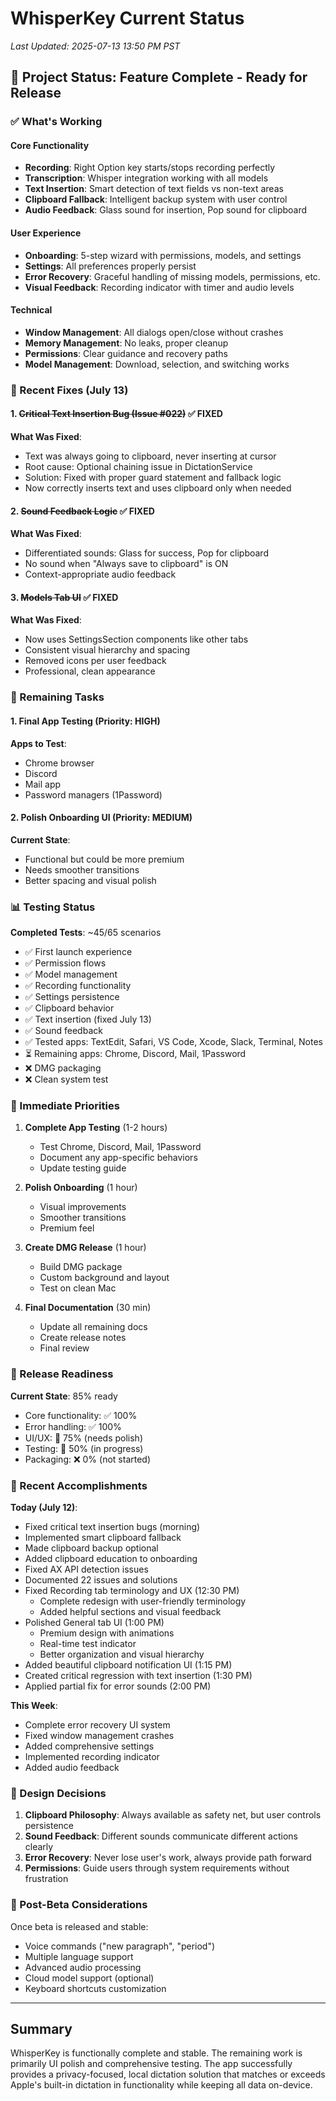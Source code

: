 # WhisperKey Current Status

*Last Updated: 2025-07-13 13:50 PM PST*

## 🎯 Project Status: Feature Complete - Ready for Release

### ✅ What's Working

#### Core Functionality
- **Recording**: Right Option key starts/stops recording perfectly
- **Transcription**: Whisper integration working with all models
- **Text Insertion**: Smart detection of text fields vs non-text areas
- **Clipboard Fallback**: Intelligent backup system with user control
- **Audio Feedback**: Glass sound for insertion, Pop sound for clipboard

#### User Experience
- **Onboarding**: 5-step wizard with permissions, models, and settings
- **Settings**: All preferences properly persist
- **Error Recovery**: Graceful handling of missing models, permissions, etc.
- **Visual Feedback**: Recording indicator with timer and audio levels

#### Technical
- **Window Management**: All dialogs open/close without crashes
- **Memory Management**: No leaks, proper cleanup
- **Permissions**: Clear guidance and recovery paths
- **Model Management**: Download, selection, and switching works

### 🔧 Recent Fixes (July 13)

#### 1. ~~Critical Text Insertion Bug (Issue #022)~~ ✅ FIXED
**What Was Fixed**:
- Text was always going to clipboard, never inserting at cursor
- Root cause: Optional chaining issue in DictationService
- Solution: Fixed with proper guard statement and fallback logic
- Now correctly inserts text and uses clipboard only when needed

#### 2. ~~Sound Feedback Logic~~ ✅ FIXED
**What Was Fixed**:
- Differentiated sounds: Glass for success, Pop for clipboard
- No sound when "Always save to clipboard" is ON
- Context-appropriate audio feedback

#### 3. ~~Models Tab UI~~ ✅ FIXED
**What Was Fixed**:
- Now uses SettingsSection components like other tabs
- Consistent visual hierarchy and spacing
- Removed icons per user feedback
- Professional, clean appearance

### 🎯 Remaining Tasks

#### 1. Final App Testing (Priority: HIGH)
**Apps to Test**:
- Chrome browser
- Discord
- Mail app
- Password managers (1Password)

#### 2. Polish Onboarding UI (Priority: MEDIUM)
**Current State**:
- Functional but could be more premium
- Needs smoother transitions
- Better spacing and visual polish

### 📊 Testing Status

**Completed Tests**: ~45/65 scenarios
- ✅ First launch experience
- ✅ Permission flows
- ✅ Model management
- ✅ Recording functionality
- ✅ Settings persistence
- ✅ Clipboard behavior
- ✅ Text insertion (fixed July 13)
- ✅ Sound feedback
- ✅ Tested apps: TextEdit, Safari, VS Code, Xcode, Slack, Terminal, Notes
- ⏳ Remaining apps: Chrome, Discord, Mail, 1Password
- ❌ DMG packaging
- ❌ Clean system test

### 🎯 Immediate Priorities

1. **Complete App Testing** (1-2 hours)
   - Test Chrome, Discord, Mail, 1Password
   - Document any app-specific behaviors
   - Update testing guide

2. **Polish Onboarding** (1 hour)
   - Visual improvements
   - Smoother transitions
   - Premium feel

3. **Create DMG Release** (1 hour)
   - Build DMG package
   - Custom background and layout
   - Test on clean Mac

4. **Final Documentation** (30 min)
   - Update all remaining docs
   - Create release notes
   - Final review

### 🚀 Release Readiness

**Current State**: 85% ready
- Core functionality: ✅ 100%
- Error handling: ✅ 100%
- UI/UX: 🔄 75% (needs polish)
- Testing: 🔄 50% (in progress)
- Packaging: ❌ 0% (not started)

### 📝 Recent Accomplishments

**Today (July 12)**:
- Fixed critical text insertion bugs (morning)
- Implemented smart clipboard fallback
- Made clipboard backup optional
- Added clipboard education to onboarding
- Fixed AX API detection issues
- Documented 22 issues and solutions
- Fixed Recording tab terminology and UX (12:30 PM)
  - Complete redesign with user-friendly terminology
  - Added helpful sections and visual feedback
- Polished General tab UI (1:00 PM)
  - Premium design with animations
  - Real-time test indicator
  - Better organization and visual hierarchy
- Added beautiful clipboard notification UI (1:15 PM)
- Created critical regression with text insertion (1:30 PM)
- Applied partial fix for error sounds (2:00 PM)

**This Week**:
- Complete error recovery UI system
- Fixed window management crashes
- Added comprehensive settings
- Implemented recording indicator
- Added audio feedback

### 🎨 Design Decisions

1. **Clipboard Philosophy**: Always available as safety net, but user controls persistence
2. **Sound Feedback**: Different sounds communicate different actions clearly
3. **Error Recovery**: Never lose user's work, always provide path forward
4. **Permissions**: Guide users through system requirements without frustration

### 🔮 Post-Beta Considerations

Once beta is released and stable:
- Voice commands ("new paragraph", "period")
- Multiple language support
- Advanced audio processing
- Cloud model support (optional)
- Keyboard shortcuts customization

---

## Summary

WhisperKey is functionally complete and stable. The remaining work is primarily UI polish and comprehensive testing. The app successfully provides a privacy-focused, local dictation solution that matches or exceeds Apple's built-in dictation in functionality while keeping all data on-device.